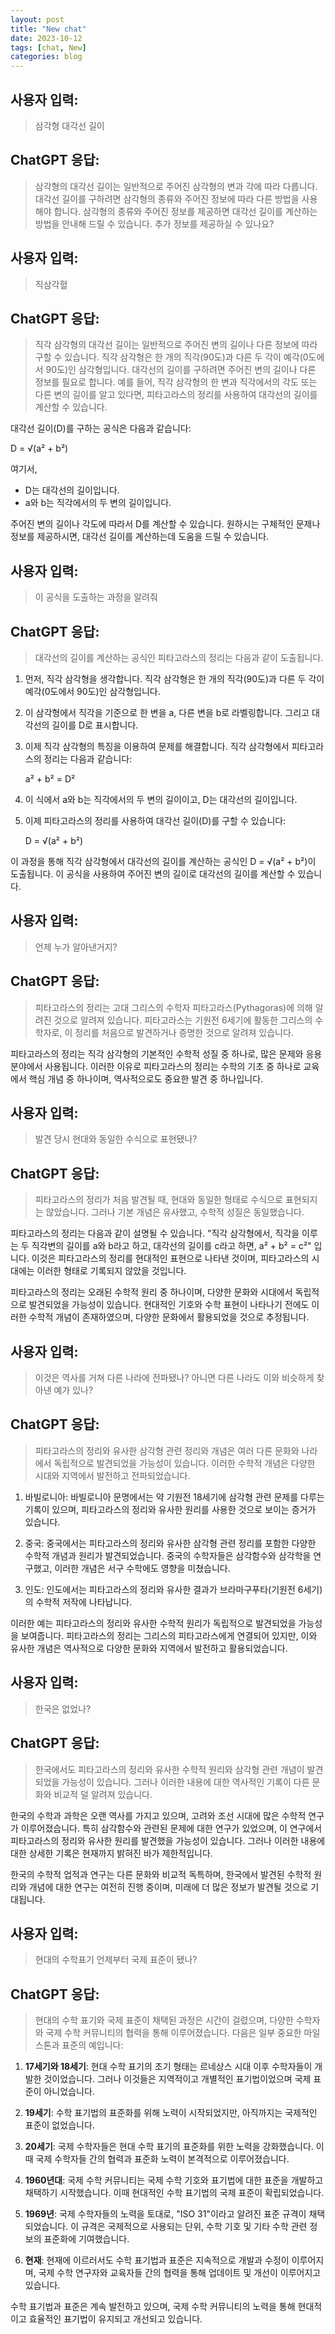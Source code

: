 ```yaml
---
layout: post
title: "New chat"
date: 2023-10-12
tags: [chat, New]
categories: blog
---
```


## 사용자 입력:
> 삼각형 대각선 길이

## ChatGPT 응답:
> 삼각형의 대각선 길이는 일반적으로 주어진 삼각형의 변과 각에 따라 다릅니다. 대각선 길이를 구하려면 삼각형의 종류와 주어진 정보에 따라 다른 방법을 사용해야 합니다. 삼각형의 종류와 주어진 정보를 제공하면 대각선 길이를 계산하는 방법을 안내해 드릴 수 있습니다. 추가 정보를 제공하실 수 있나요?

## 사용자 입력:
> 직삼각혈

## ChatGPT 응답:
> 직각 삼각형의 대각선 길이는 일반적으로 주어진 변의 길이나 다른 정보에 따라 구할 수 있습니다. 직각 삼각형은 한 개의 직각(90도)과 다른 두 각이 예각(0도에서 90도)인 삼각형입니다. 대각선의 길이를 구하려면 주어진 변의 길이나 다른 정보를 필요로 합니다. 예를 들어, 직각 삼각형의 한 변과 직각에서의 각도 또는 다른 변의 길이를 알고 있다면, 피타고라스의 정리를 사용하여 대각선의 길이를 계산할 수 있습니다.

대각선 길이(D)를 구하는 공식은 다음과 같습니다:

D = √(a² + b²)

여기서,
- D는 대각선의 길이입니다.
- a와 b는 직각에서의 두 변의 길이입니다.

주어진 변의 길이나 각도에 따라서 D를 계산할 수 있습니다. 원하시는 구체적인 문제나 정보를 제공하시면, 대각선 길이를 계산하는데 도움을 드릴 수 있습니다.

## 사용자 입력:
> 이 공식을 도출하는 과정을 알려줘

## ChatGPT 응답:
> 대각선의 길이를 계산하는 공식인 피타고라스의 정리는 다음과 같이 도출됩니다.

1. 먼저, 직각 삼각형을 생각합니다. 직각 삼각형은 한 개의 직각(90도)과 다른 두 각이 예각(0도에서 90도)인 삼각형입니다.

2. 이 삼각형에서 직각을 기준으로 한 변을 a, 다른 변을 b로 라벨링합니다. 그리고 대각선의 길이를 D로 표시합니다.

3. 이제 직각 삼각형의 특징을 이용하여 문제를 해결합니다. 직각 삼각형에서 피타고라스의 정리는 다음과 같습니다:

   a² + b² = D²

4. 이 식에서 a와 b는 직각에서의 두 변의 길이이고, D는 대각선의 길이입니다.

5. 이제 피타고라스의 정리를 사용하여 대각선 길이(D)를 구할 수 있습니다:

   D = √(a² + b²)

이 과정을 통해 직각 삼각형에서 대각선의 길이를 계산하는 공식인 D = √(a² + b²)이 도출됩니다. 이 공식을 사용하여 주어진 변의 길이로 대각선의 길이를 계산할 수 있습니다.

## 사용자 입력:
> 언제 누가 알아낸거지?

## ChatGPT 응답:
> 피타고라스의 정리는 고대 그리스의 수학자 피타고라스(Pythagoras)에 의해 알려진 것으로 알려져 있습니다. 피타고라스는 기원전 6세기에 활동한 그리스의 수학자로, 이 정리를 처음으로 발견하거나 증명한 것으로 알려져 있습니다. 

피타고라스의 정리는 직각 삼각형의 기본적인 수학적 성질 중 하나로, 많은 문제와 응용 분야에서 사용됩니다. 이러한 이유로 피타고라스의 정리는 수학의 기초 중 하나로 교육에서 핵심 개념 중 하나이며, 역사적으로도 중요한 발견 중 하나입니다.

## 사용자 입력:
> 발견 당시 현대와 동일한 수식으로 표현됐나?

## ChatGPT 응답:
> 피타고라스의 정리가 처음 발견될 때, 현대와 동일한 형태로 수식으로 표현되지는 않았습니다. 그러나 기본 개념은 유사했고, 수학적 성질은 동일했습니다.

피타고라스의 정리는 다음과 같이 설명될 수 있습니다. "직각 삼각형에서, 직각을 이루는 두 직각변의 길이를 a와 b라고 하고, 대각선의 길이를 c라고 하면, a² + b² = c²" 입니다. 이것은 피타고라스의 정리를 현대적인 표현으로 나타낸 것이며, 피타고라스의 시대에는 이러한 형태로 기록되지 않았을 것입니다.

피타고라스의 정리는 오래된 수학적 원리 중 하나이며, 다양한 문화와 시대에서 독립적으로 발견되었을 가능성이 있습니다. 현대적인 기호와 수학 표현이 나타나기 전에도 이러한 수학적 개념이 존재하였으며, 다양한 문화에서 활용되었을 것으로 추정됩니다.

## 사용자 입력:
> 이것은 역사를 거쳐 다른 나라에 전파됐나? 아니면 다른 나라도 이와 비슷하게 찾아낸 예가 있나?

## ChatGPT 응답:
> 피타고라스의 정리와 유사한 삼각형 관련 정리와 개념은 여러 다른 문화와 나라에서 독립적으로 발견되었을 가능성이 있습니다. 이러한 수학적 개념은 다양한 시대와 지역에서 발전하고 전파되었습니다.

1. 바빌로니아: 바빌로니아 문명에서는 약 기원전 18세기에 삼각형 관련 문제를 다루는 기록이 있으며, 피타고라스의 정리와 유사한 원리를 사용한 것으로 보이는 증거가 있습니다.

2. 중국: 중국에서는 피타고라스의 정리와 유사한 삼각형 관련 정리를 포함한 다양한 수학적 개념과 원리가 발견되었습니다. 중국의 수학자들은 삼각함수와 삼각학을 연구했고, 이러한 개념은 서구 수학에도 영향을 미쳤습니다.

3. 인도: 인도에서는 피타고라스의 정리와 유사한 결과가 브라마구푸타(기원전 6세기)의 수학적 저작에 나타납니다.

이러한 예는 피타고라스의 정리와 유사한 수학적 원리가 독립적으로 발견되었을 가능성을 보여줍니다. 피타고라스의 정리는 그리스의 피타고라스에게 연결되어 있지만, 이와 유사한 개념은 역사적으로 다양한 문화와 지역에서 발전하고 활용되었습니다.

## 사용자 입력:
> 한국은 없었나?

## ChatGPT 응답:
> 한국에서도 피타고라스의 정리와 유사한 수학적 원리와 삼각형 관련 개념이 발견되었을 가능성이 있습니다. 그러나 이러한 내용에 대한 역사적인 기록이 다른 문화와 비교적 덜 알려져 있습니다.

한국의 수학과 과학은 오랜 역사를 가지고 있으며, 고려와 조선 시대에 많은 수학적 연구가 이루어졌습니다. 특히 삼각함수와 관련된 문제에 대한 연구가 있었으며, 이 연구에서 피타고라스의 정리와 유사한 원리를 발견했을 가능성이 있습니다. 그러나 이러한 내용에 대한 상세한 기록은 현재까지 밝혀진 바가 제한적입니다.

한국의 수학적 업적과 연구는 다른 문화와 비교적 독특하며, 한국에서 발견된 수학적 원리와 개념에 대한 연구는 여전히 진행 중이며, 미래에 더 많은 정보가 발견될 것으로 기대됩니다.

## 사용자 입력:
> 현대의 수학표기 언제부터 국제 표준이 됐나?

## ChatGPT 응답:
> 현대의 수학 표기와 국제 표준이 채택된 과정은 시간이 걸렸으며, 다양한 수학자와 국제 수학 커뮤니티의 협력을 통해 이루어졌습니다. 다음은 일부 중요한 마일스톤과 표준의 예입니다:

1. **17세기와 18세기**: 현대 수학 표기의 초기 형태는 르네상스 시대 이후 수학자들이 개발한 것이었습니다. 그러나 이것들은 지역적이고 개별적인 표기법이었으며 국제 표준이 아니었습니다.

2. **19세기**: 수학 표기법의 표준화를 위해 노력이 시작되었지만, 아직까지는 국제적인 표준이 없었습니다.

3. **20세기**: 국제 수학자들은 현대 수학 표기의 표준화를 위한 노력을 강화했습니다. 이때 국제 수학자들 간의 협력과 표준화 노력이 본격적으로 이루어졌습니다.

4. **1960년대**: 국제 수학 커뮤니티는 국제 수학 기호와 표기법에 대한 표준을 개발하고 채택하기 시작했습니다. 이때 현대적인 수학 표기법의 국제 표준이 확립되었습니다.

5. **1969년**: 국제 수학자들의 노력을 토대로, "ISO 31"이라고 알려진 표준 규격이 채택되었습니다. 이 규격은 국제적으로 사용되는 단위, 수학 기호 및 기타 수학 관련 정보의 표준화에 기여했습니다.

6. **현재**: 현재에 이르러서도 수학 표기법과 표준은 지속적으로 개발과 수정이 이루어지며, 국제 수학 연구자와 교육자들 간의 협력을 통해 업데이트 및 개선이 이루어지고 있습니다.

수학 표기법과 표준은 계속 발전하고 있으며, 국제 수학 커뮤니티의 노력을 통해 현대적이고 효율적인 표기법이 유지되고 개선되고 있습니다.

